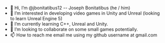 - 👋 Hi, I’m @jbonitatibus12 -- Joseph Bonitatibus (he / him)
- 👀 I’m interested in developing video games in Unity and Unreal (looking to learn Unreal Engine 5)
- 🌱 I’m currently learning C++, Unreal and Unity.
- 💞️ I’m looking to collaborate on some small games potentially.
- 📫 How to reach me email me using my github username at gmail.com
<!---
jbonitatibus12/jbonitatibus12 is a ✨ special ✨ repository because its `README.md` (this file) appears on your GitHub profile.
You can click the Preview link to take a look at your changes.
--->
